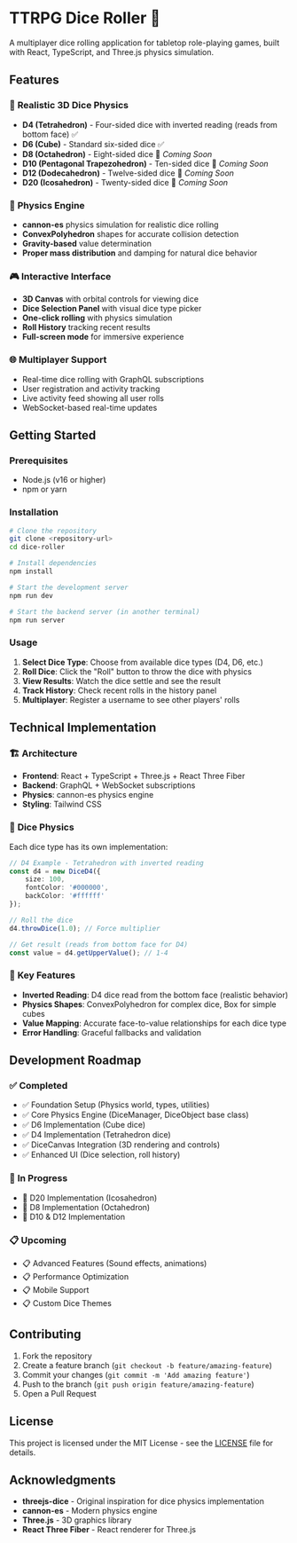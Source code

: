 # TTRPG Dice Roller 🎲

A multiplayer dice rolling application for tabletop role-playing games, built with React, TypeScript, and Three.js physics simulation.

## Features

### 🎲 **Realistic 3D Dice Physics**
- **D4 (Tetrahedron)** - Four-sided dice with inverted reading (reads from bottom face) ✅
- **D6 (Cube)** - Standard six-sided dice ✅
- **D8 (Octahedron)** - Eight-sided dice 🚧 *Coming Soon*
- **D10 (Pentagonal Trapezohedron)** - Ten-sided dice 🚧 *Coming Soon*
- **D12 (Dodecahedron)** - Twelve-sided dice 🚧 *Coming Soon*
- **D20 (Icosahedron)** - Twenty-sided dice 🚧 *Coming Soon*

### 🔧 **Physics Engine**
- **cannon-es** physics simulation for realistic dice rolling
- **ConvexPolyhedron** shapes for accurate collision detection
- **Gravity-based** value determination
- **Proper mass distribution** and damping for natural dice behavior

### 🎮 **Interactive Interface**
- **3D Canvas** with orbital controls for viewing dice
- **Dice Selection Panel** with visual dice type picker
- **One-click rolling** with physics simulation
- **Roll History** tracking recent results
- **Full-screen mode** for immersive experience

### 🌐 **Multiplayer Support**
- Real-time dice rolling with GraphQL subscriptions
- User registration and activity tracking
- Live activity feed showing all user rolls
- WebSocket-based real-time updates

## Getting Started

### Prerequisites
- Node.js (v16 or higher)
- npm or yarn

### Installation

```bash
# Clone the repository
git clone <repository-url>
cd dice-roller

# Install dependencies
npm install

# Start the development server
npm run dev

# Start the backend server (in another terminal)
npm run server
```

### Usage

1. **Select Dice Type**: Choose from available dice types (D4, D6, etc.)
2. **Roll Dice**: Click the "Roll" button to throw the dice with physics
3. **View Results**: Watch the dice settle and see the result
4. **Track History**: Check recent rolls in the history panel
5. **Multiplayer**: Register a username to see other players' rolls

## Technical Implementation

### 🏗️ **Architecture**
- **Frontend**: React + TypeScript + Three.js + React Three Fiber
- **Backend**: GraphQL + WebSocket subscriptions
- **Physics**: cannon-es physics engine
- **Styling**: Tailwind CSS

### 🎲 **Dice Physics**
Each dice type has its own implementation:

```typescript
// D4 Example - Tetrahedron with inverted reading
const d4 = new DiceD4({
    size: 100,
    fontColor: '#000000',
    backColor: '#ffffff'
});

// Roll the dice
d4.throwDice(1.0); // Force multiplier

// Get result (reads from bottom face for D4)
const value = d4.getUpperValue(); // 1-4
```

### 🔧 **Key Features**
- **Inverted Reading**: D4 dice read from the bottom face (realistic behavior)
- **Physics Shapes**: ConvexPolyhedron for complex dice, Box for simple cubes
- **Value Mapping**: Accurate face-to-value relationships for each dice type
- **Error Handling**: Graceful fallbacks and validation

## Development Roadmap

### ✅ **Completed**
- ✅ Foundation Setup (Physics world, types, utilities)
- ✅ Core Physics Engine (DiceManager, DiceObject base class)
- ✅ D6 Implementation (Cube dice)
- ✅ D4 Implementation (Tetrahedron dice)
- ✅ DiceCanvas Integration (3D rendering and controls)
- ✅ Enhanced UI (Dice selection, roll history)

### 🚧 **In Progress**
- 🚧 D20 Implementation (Icosahedron)
- 🚧 D8 Implementation (Octahedron)
- 🚧 D10 & D12 Implementation

### 📋 **Upcoming**
- 📋 Advanced Features (Sound effects, animations)
- 📋 Performance Optimization
- 📋 Mobile Support
- 📋 Custom Dice Themes

## Contributing

1. Fork the repository
2. Create a feature branch (`git checkout -b feature/amazing-feature`)
3. Commit your changes (`git commit -m 'Add amazing feature'`)
4. Push to the branch (`git push origin feature/amazing-feature`)
5. Open a Pull Request

## License

This project is licensed under the MIT License - see the [LICENSE](LICENSE) file for details.

## Acknowledgments

- **threejs-dice** - Original inspiration for dice physics implementation
- **cannon-es** - Modern physics engine
- **Three.js** - 3D graphics library
- **React Three Fiber** - React renderer for Three.js
